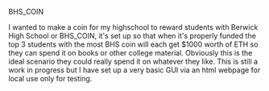 BHS_COIN

I wanted to make a coin for my highschool to reward students with Berwick High School or BHS_COIN, it's set up so that when it's properly funded the top 3 students with the most BHS coin will each get $1000 worth of ETH so they can spend it on books or other college material. Obviously this is the ideal scenario they could really spend it on whatever they like. This is still a work in progress but I have set up a very basic GUI via an html webpage for local use only for testing.


